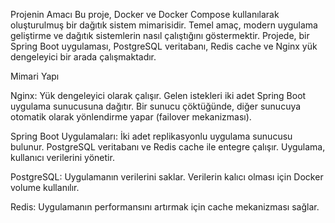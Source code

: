 Projenin Amacı
Bu proje, Docker ve Docker Compose kullanılarak oluşturulmuş bir dağıtık sistem mimarisidir. Temel amaç, modern uygulama geliştirme ve dağıtık sistemlerin nasıl çalıştığını göstermektir. Projede, bir Spring Boot uygulaması, PostgreSQL veritabanı, Redis cache ve Nginx yük dengeleyici bir arada çalışmaktadır.

Mimari Yapı

Nginx:
Yük dengeleyici olarak çalışır.
Gelen istekleri iki adet Spring Boot uygulama sunucusuna dağıtır.
Bir sunucu çöktüğünde, diğer sunucuya otomatik olarak yönlendirme yapar (failover mekanizması).

Spring Boot Uygulamaları:
İki adet replikasyonlu uygulama sunucusu bulunur.
PostgreSQL veritabanı ve Redis cache ile entegre çalışır.
Uygulama, kullanıcı verilerini yönetir.

PostgreSQL:
Uygulamanın verilerini saklar.
Verilerin kalıcı olması için Docker volume kullanılır.

Redis:
Uygulamanın performansını artırmak için cache mekanizması sağlar.
